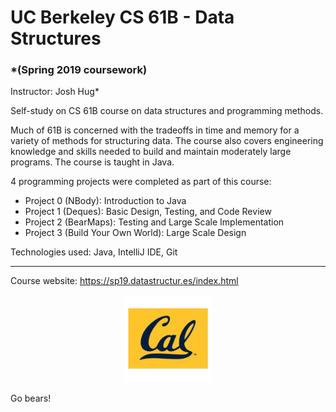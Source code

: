 # UC Berkeley CS 61B - Data Structures 
### *(Spring 2019 coursework)
Instructor: Josh Hug*

Self-study on CS 61B course on data structures and programming methods. 

Much of 61B is concerned with the tradeoffs in time and memory for a variety of methods for structuring data. The course also covers engineering knowledge and skills needed to build and maintain moderately large programs. The course is taught in Java. 

4 programming projects were completed as part of this course:
* Project 0 (NBody): Introduction to Java
* Project 1 (Deques): Basic Design, Testing, and Code Review
* Project 2 (BearMaps): Testing and Large Scale Implementation
* Project 3 (Build Your Own World): Large Scale Design

Technologies used: Java, IntelliJ IDE, Git 

---

Course website: https://sp19.datastructur.es/index.html

<p align="center"><img src="uc_berkeley_cal_logo.jpg" height= "140"/></p>

Go bears!
